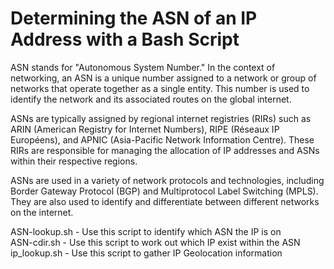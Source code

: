 # Determining the ASN of an IP Address with a Bash Script

ASN stands for "Autonomous System Number." In the context of networking, an ASN is a unique number assigned to a network or group of networks that operate together as a single entity. This number is used to identify the network and its associated routes on the global internet.

ASNs are typically assigned by regional internet registries (RIRs) such as ARIN (American Registry for Internet Numbers), RIPE (Réseaux IP Européens), and APNIC (Asia-Pacific Network Information Centre). These RIRs are responsible for managing the allocation of IP addresses and ASNs within their respective regions.

ASNs are used in a variety of network protocols and technologies, including Border Gateway Protocol (BGP) and Multiprotocol Label Switching (MPLS). They are also used to identify and differentiate between different networks on the internet.

ASN-lookup.sh  - Use this script to identify which ASN the IP is on <BR>
ASN-cdir.sh - Use this script to work out which IP exist within the ASN
ip_lookup.sh - Use this script to gather IP Geolocation information
